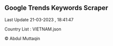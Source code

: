 

## Google Trends Keywords Scraper 
 
Last Update 21-03-2023 , 18:41:47

Country List :
VIETNAM.json



© Abdul Muttaqin 
